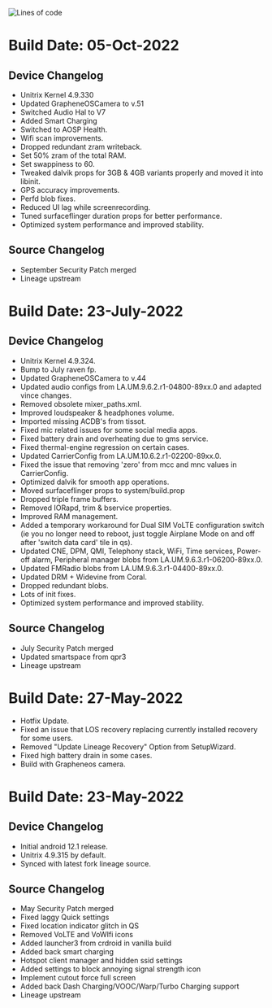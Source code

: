 ![Lines of code](https://img.shields.io/badge/Update%20Status-Discontinued-C61A09)

# Build Date: 05-Oct-2022

## Device Changelog
- Unitrix Kernel 4.9.330
- Updated GrapheneOSCamera to v.51
- Switched Audio Hal to V7
- Added Smart Charging
- Switched to AOSP Health.
- Wifi scan improvements.
- Dropped redundant zram writeback.
- Set 50% zram of the total RAM.
- Set swappiness to 60.
- Tweaked dalvik props for 3GB & 4GB variants properly and moved it into libinit.
- GPS accuracy improvements.
- Perfd blob fixes.
- Reduced UI lag while screenrecording.
- Tuned surfaceflinger duration props for better performance.
- Optimized system performance and improved stability.

## Source Changelog
- September Security Patch merged
- Lineage upstream

# Build Date: 23-July-2022

## Device Changelog
- Unitrix Kernel 4.9.324.
- Bump to July raven fp.
- Updated GrapheneOSCamera to v.44
- Updated audio configs from LA.UM.9.6.2.r1-04800-89xx.0 and adapted vince changes.
- Removed obsolete mixer_paths.xml.
- Improved loudspeaker & headphones volume.
- Imported missing ACDB's from tissot.
- Fixed mic related issues for some social media apps.
- Fixed battery drain and overheating due to gms service.
- Fixed thermal-engine regression on certain cases.
- Updated CarrierConfig from LA.UM.10.6.2.r1-02200-89xx.0.
- Fixed the issue that removing 'zero' from mcc and mnc values in CarrierConfig.
- Optimized dalvik for smooth app operations.
- Moved surfaceflinger props to system/build.prop
- Dropped triple frame buffers.
- Removed IORapd, trim & bservice properties.
- Improved RAM management.
- Added a temporary workaround for Dual SIM VoLTE configuration switch (ie you no longer need to reboot, just toggle Airplane Mode on and off after 'switch data card' tile in qs).
- Updated CNE, DPM, QMI, Telephony stack, WiFi, Time services, Power-off alarm, Peripheral manager blobs from LA.UM.9.6.3.r1-06200-89xx.0.
- Updated FMRadio blobs from LA.UM.9.6.3.r1-04400-89xx.0.
- Updated DRM + Widevine from Coral.
- Dropped redundant blobs.
- Lots of init fixes.
- Optimized system performance and improved stability.

## Source Changelog
- July Security Patch merged
- Updated smartspace from qpr3
- Lineage upstream

# Build Date: 27-May-2022

- Hotfix Update.
- Fixed an issue that LOS recovery replacing currently installed recovery for some users.
- Removed "Update Lineage Recovery" Option from SetupWizard.
- Fixed high battery drain in some cases.
- Build with Grapheneos camera.

# Build Date: 23-May-2022

## Device Changelog
- Initial android 12.1 release.
- Unitrix 4.9.315 by default.
- Synced with latest fork lineage source.

## Source Changelog
- May Security Patch merged
- Fixed laggy Quick settings
- Fixed location indicator glitch in QS
- Removed VoLTE and VoWIfi icons
- Added launcher3 from crdroid in vanilla build
- Added back smart charging
- Hotspot client manager and hidden ssid settings
- Added settings to block annoying signal strength icon
- Implement cutout force full screen
- Added back Dash Charging/VOOC/Warp/Turbo Charging support
- Lineage upstream
